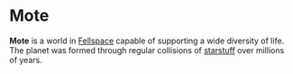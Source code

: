 # Mote

**Mote** is a world in [Fellspace](../astronomy/fellspace) capable of supporting a wide diversity of life. The planet was formed through regular collisions of [starstuff](../lore/starstuff) over millions of years.
